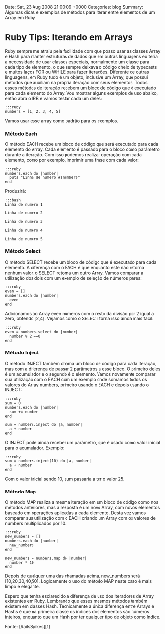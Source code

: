 Date: Sat, 23 Aug 2008 21:00:09 +0000
Categories: blog
Summary: Algumas dicas e exemplos de métodos para iterar entre elementos de um Array em Ruby

# Ruby Tips: Iterando em Arrays


Ruby sempre me atraiu pela facilidade com que posso usar as classes Array e Hash para manter estruturas de dados que em outras linguagens eu teria a necessidade de usar classes especiais, normalmente um classe para cada tipo de elemento, o que sempre deixava o código cheio de typecasts e muitos laços FOR ou WHILE para fazer iterações. Diferente de outras linguagens, em Ruby tudo é um objeto, inclusive um Array, que possui métodos que auxiliam na própria iteração com seus elementos. Todos esses métodos de iteração recebem um bloco de código que é executado para cada elemento do Array. Vou mostrar alguns exemplos de uso abaixo, então abra o IRB e vamos testar cada um deles:

    :::ruby
    numbers = [1, 2, 3, 4, 5]


Vamos usar esse array como padrão para os exemplos.

### Método Each

O método EACH recebe um bloco de código que será executado para cada elemento do Array. Cada elemento é passado para o bloco como parâmetro durante a iteração. Com isso podemos realizar operação com cada elemento, como por exemplo, imprimir uma frase com cada valor:

    :::ruby
    numbers.each do |number|
      puts "Linha de numero #{number}"
    end


Produzirá:

    :::bash
    Linha de numero 1

    Linha de numero 2

    Linha de numero 3

    Linha de numero 4

    Linha de numero 5


### Método Select

O método SELECT recebe um bloco de código que é executado para cada elemento. A diferença com o EACH é que enquanto este não retorna nenhum valor, o SELECT retorna um outro Array. Vamos comparar a utilização dos dois com um exemplo de seleção de números pares:

    :::ruby
    even = []
    numbers.each do |number|
      even 
    end


Adicionamos ao Array even números com o resto da divisão por 2 igual a zero, obtendo [2,4]. Vejamos como o SELECT torna isso ainda mais fácil:

    :::ruby
    even = numbers.select do |number|
      number % 2 ==0
    end


### Método Inject

O método INJECT também chama um bloco de código para cada iteração, mas com a diferença de passar 2 parâmetros a esse bloco. O primeiro deles é um acumulador e o segundo é o elemento. Vamos novamente comparar sua utilização com o EACH com um exemplo onde somamos todos os valores do Array numbers, primeiro usando o EACH e depois usando o INJECT:

    :::ruby
    sum = 0
    numbers.each do |number|
      sum += number
    end

    sum = numbers.inject do |a, number|
      a + number
    end


O INJECT pode ainda receber um parâmetro, que é usado como valor inicial para 
o acumulador. Exemplo:

    :::ruby
    sum = numbers.inject(10) do |a, number|
      a + number
    end


Com o valor inicial sendo 10, sum passaria a ter o valor 25.

### Método Map

O método MAP realiza a mesma iteração em um bloco de código como nos métodos anteriores, mas a resposta é um novo Array, com novos elementos baseado em operações aplicadas a cada elemento. Desta vez vamos comparar sua utilização com o EACH criando um Array com os valores de numbers multiplicados por 10.

    :::ruby
    new_numbers = []
    numbers.each do |number|
      new_numbers 
    end

    new_numbers = numbers.map do |number|
      number * 10
    end


Depois de qualquer uma das chamadas acima, new_numbers será [10,20,30,40,50]. Logicamente o uso do método MAP neste caso é mais limpo e elegante.

Espero que tenha esclarecido a diferença de uso dos iteradores de Array existentes em Ruby. Lembrando que esses mesmos métodos também existem em classes Hash. Tecnicamente a única diferença entre Arrays e Hashs é que na primeira classe os índices dos elementos são números inteiros, enquanto que um Hash por ter qualquer tipo de objeto como índice.

Fonte: [RailsSpikes][1]
